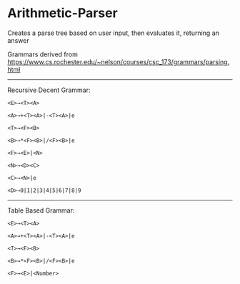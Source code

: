 # Arithmetic-Parser
Creates a parse tree based on user input, then evaluates it, returning an answer

Grammars derived from https://www.cs.rochester.edu/~nelson/courses/csc_173/grammars/parsing.html

-----

Recursive Decent Grammar:

    <E>→<T><A>

    <A>→+<T><A>|-<T><A>|e

    <T>→<F><B>

    <B>→*<F><B>|/<F><B>|e

    <F>→<E>|<N>

    <N>→<D><C>

    <C>→<N>|e

    <D>→0|1|2|3|4|5|6|7|8|9

-----

Table Based Grammar:

    <E>→<T><A>

    <A>→+<T><A>|-<T><A>|e

    <T>→<F><B>

    <B>→*<F><B>|/<F><B>|e

    <F>→<E>|<Number>
